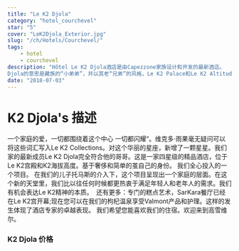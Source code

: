 ```yaml
---
title: "Le K2 Djola"
category: "hotel_courchevel"
star: "5"
cover: "LeK2Djola_Exterior.jpg"
slug: "/ch/Hotels/Courchevel/"
tags:
    - hotel
    - courchevel
description: "Hôtel Le K2 Djola酒店是由Capezzone家族设计和开发的最新酒店。
Djola的意思是藏族的“小弟弟”，并以其老“兄弟”的风格，Le K2 Palace和Le K2 Altitude，Le K2 Djola为概念不会让人失望。"
date: "2018-07-03"
--- 
```


# K2 Djola's 描述
一个家庭的爱，一切都围绕着这个中心
一切都闪耀“。维克多·雨果毫无疑问可以将这些词汇写入Le K2 Collections。对这个华丽的星座，新增了一颗星星。我们家的最新成员Le K2 Djola完全符合他的哥哥。这是一家四星级的精品酒店，位于Le K2宫殿和K2海拔高度。基于奢侈和简单的茧自己的身份。
我们全心投入的一个项目。
在我们的儿子托马斯的介入下，这个项目呈现出一个家庭的层面。在这个新的天堂里，我们比以往任何时候都更热衷于满足年轻人和老年人的需求。我们有机会表达Le K2精神的本质。
 还有更多：专门的糕点艺术，SarKara餐厅已经在Le K2宫开幕;现在您可以在我们的枸杞温泉享受Valmont产品和护理。这样的发生体现了酒店专家的卓越表现。
我们希望您能喜欢我们的住宿。欢迎来到高雪维尔。

### K2 Djola 价格
